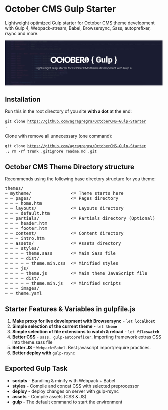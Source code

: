 <h1>October CMS Gulp Starter</h1>

<p>Lightweight optimized Gulp starter for October CMS theme development with Gulp 4, Webpack-stream, Babel, Browsersync, Sass, autoprefixer, rsync and more.</p>

<p>
	<img src="https://raw.githubusercontent.com/agragregra/agragregra.github.com/master/images/october-gulp-preview.jpg" alt="Optober Gulp">
</p>

<h2>Installation</h2>

<p>Run this in the root directory of you site <strong>with a dot</strong> at the end:</p>

<code>git clone https://github.com/agragregra/OctoberCMS-Gulp-Starter .</code>

<p>Clone with remove all unnecessary (one command):</p>

<code>git clone https://github.com/agragregra/OctoberCMS-Gulp-Starter .; rm -rf trunk .gitignore readme.md .git</code>

<h2>October CMS Theme Directory structure</h2>

<p>Recommends using the following base directory structure for you theme:</p>

<pre>
themes/
— mytheme/               <= Theme starts here
— — pages/               <= Pages directory
— — — home.htm
— — layouts/             <= Layouts directory
— — — default.htm
— — partials/            <= Partials directory (Optional)
— — — header.htm
— — — footer.htm
— — content/             <= Content directory
— — — intro.htm
— — assets/              <= Assets directory
— — — styles/
— — — — theme.sass       <= Main Sass file
— — — — dist/
— — — — — theme.min.css  <= Minified styles
— — — js/
— — — — theme.js         <= Main theme JavaScript file
— — — — dist/
— — — — — theme.min.js   <= Minified scripts
— — — images/
— — theme.yaml
</pre>

<h2>Starter Features & Variables in gulpfile.js</h2>

<ol>
	<li><strong>Make proxy for live development with Browsersync</strong> - <code>let <strong>localhost</strong></code></li>
	<li><strong>Simple selection of the current theme</strong> - <code>let <strong>theme</strong></code></li>
	<li><strong>Simple selection of file extensions to watch & reload</strong> - <code>let <strong>fileswatch</strong></code></li>
	<li><strong>Better CSS</strong> - <code>sass, gulp-autoprefixer</code>. Importing framework extras CSS into theme.sass file</li>
	<li><strong>Better JS</strong> - <code>Webpack+Babel</code>. Best javascript import/require practices.</li>
	<li><strong>Better deploy with</strong> <code>gulp-rsync</code></li>
</ol>

<h2>Exported Gulp Task</h2>

<ul>
	<li><strong>scripts</strong> - Bundling & minify with Webpack + Babel</li>
	<li><strong>styles</strong> - Compile and concat CSS with selected preprocessor</li>
	<li><strong>deploy</strong> - deploy changes on server with gulp-rsync</li>
	<li><strong>assets</strong> - Compile assets (CSS & JS)</li>
	<li><strong>gulp</strong> - The default command to start the environment</li>
</ul>
